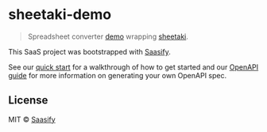 # sheetaki-demo

> Spreadsheet converter [demo](https://dev_sheetaki-demo_c1655cd5.saasify.sh/) wrapping [sheetaki](https://sheetaki.now.sh/).

This SaaS project was bootstrapped with [Saasify](https://saasify.sh).

See our [quick start](https://docs.saasify.sh/#/quick-start) for a walkthrough of how to get started and our [OpenAPI guide](https://docs.saasify.sh/#/openapi) for more information on generating your own OpenAPI spec.

## License

MIT © [Saasify](https://github.com/saasify-sh/saasify)
